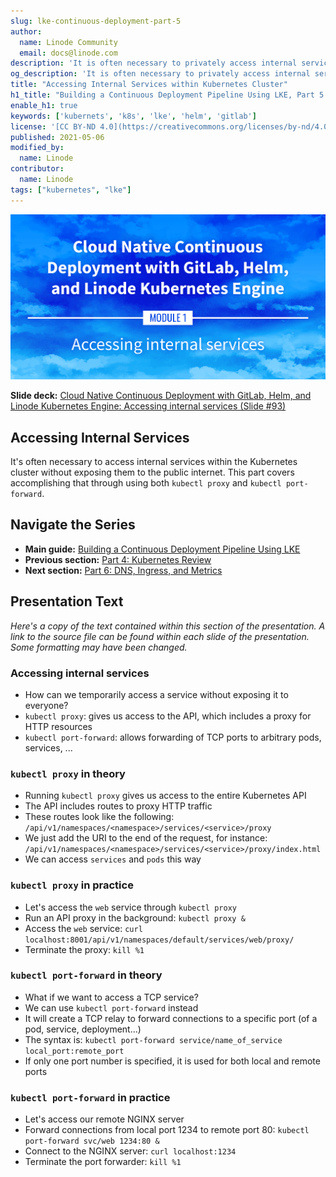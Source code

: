 ```yaml
---
slug: lke-continuous-deployment-part-5
author:
  name: Linode Community
  email: docs@linode.com
description: 'It is often necessary to privately access internal services within the Kubernetes cluster. Here''s how to do that through kubectl proxy and kubectl port-forward.'
og_description: 'It is often necessary to privately access internal services within the Kubernetes cluster. Here''s how to do that through kubectl proxy and kubectl port-forward.'
title: "Accessing Internal Services within Kubernetes Cluster"
h1_title: "Building a Continuous Deployment Pipeline Using LKE, Part 5: Accessing Internal Services"
enable_h1: true
keywords: ['kubernets', 'k8s', 'lke', 'helm', 'gitlab']
license: '[CC BY-ND 4.0](https://creativecommons.org/licenses/by-nd/4.0)'
published: 2021-05-06
modified_by:
  name: Linode
contributor:
  name: Linode
tags: ["kubernetes", "lke"]
---
```


![Cloud Native Continuous Deployment with GitLab, Helm, and Linode Kubernetes Engine: Accessing Internal Services](cd-presentation-header-05-accessing-internal-services.png "Cloud Native Continuous Deployment with GitLab, Helm, and Linode Kubernetes Engine: Accessing Internal Services")

**Slide deck:** [Cloud Native Continuous Deployment with GitLab, Helm, and Linode Kubernetes Engine: Accessing internal services (Slide #93)](https://2021-03-lke.container.training/#93)

## Accessing Internal Services

It's often necessary to access internal services within the Kubernetes cluster without exposing them to the public internet. This part covers accomplishing that through using both `kubectl proxy` and `kubectl port-forward`.

## Navigate the Series

- **Main guide:** [Building a Continuous Deployment Pipeline Using LKE](/docs/guides/lke-continuous-deployment-series)
- **Previous section:** [Part 4: Kubernetes Review](/docs/guides/lke-continuous-deployment-part-4)
- **Next section:** [Part 6: DNS, Ingress, and Metrics](/docs/guides/lke-continuous-deployment-part-6)

## Presentation Text

*Here's a copy of the text contained within this section of the presentation. A link to the source file can be found within each slide of the presentation. Some formatting may have been changed.*

### Accessing internal services

- How can we temporarily access a service without exposing it to everyone?
- `kubectl proxy`: gives us access to the API, which includes a proxy for HTTP resources
- `kubectl port-forward`: allows forwarding of TCP ports to arbitrary pods, services, ...

### `kubectl proxy` in theory

- Running `kubectl proxy` gives us access to the entire Kubernetes API
- The API includes routes to proxy HTTP traffic
- These routes look like the following: `/api/v1/namespaces/<namespace>/services/<service>/proxy`
- We just add the URI to the end of the request, for instance: `/api/v1/namespaces/<namespace>/services/<service>/proxy/index.html`
- We can access `services` and `pods` this way

### `kubectl proxy` in practice

- Let's access the `web` service through `kubectl proxy`
- Run an API proxy in the background: `kubectl proxy &`
- Access the `web` service: `curl localhost:8001/api/v1/namespaces/default/services/web/proxy/`
- Terminate the proxy: `kill %1`

### `kubectl port-forward` in theory

- What if we want to access a TCP service?
- We can use `kubectl port-forward` instead
- It will create a TCP relay to forward connections to a specific port (of a pod, service, deployment...)
- The syntax is: `kubectl port-forward service/name_of_service local_port:remote_port`
- If only one port number is specified, it is used for both local and remote ports

### `kubectl port-forward` in practice

- Let's access our remote NGINX server
- Forward connections from local port 1234 to remote port 80: `kubectl port-forward svc/web 1234:80 &`
- Connect to the NGINX server: `curl localhost:1234`
- Terminate the port forwarder: `kill %1`